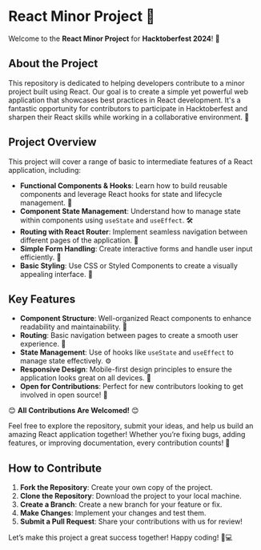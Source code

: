 # React Minor Project 🎉

Welcome to the **React Minor Project** for **Hacktoberfest 2024**! 🚀

## About the Project
This repository is dedicated to helping developers contribute to a minor project built using React. Our goal is to create a simple yet powerful web application that showcases best practices in React development. It's a fantastic opportunity for contributors to participate in Hacktoberfest and sharpen their React skills while working in a collaborative environment. 🌟

## Project Overview
This project will cover a range of basic to intermediate features of a React application, including:

- **Functional Components & Hooks**: Learn how to build reusable components and leverage React hooks for state and lifecycle management. 🔄
- **Component State Management**: Understand how to manage state within components using `useState` and `useEffect`. 🛠️
- **Routing with React Router**: Implement seamless navigation between different pages of the application. 🧭
- **Simple Form Handling**: Create interactive forms and handle user input efficiently. 📝
- **Basic Styling**: Use CSS or Styled Components to create a visually appealing interface. 🎨

## Key Features
- **Component Structure**: Well-organized React components to enhance readability and maintainability. 📂
- **Routing**: Basic navigation between pages to create a smooth user experience. 🚦
- **State Management**: Use of hooks like `useState` and `useEffect` to manage state effectively. ⚙️
- **Responsive Design**: Mobile-first design principles to ensure the application looks great on all devices. 📱
- **Open for Contributions**: Perfect for new contributors looking to get involved in open source! 🤝

😊 **All Contributions Are Welcomed!** 😊

Feel free to explore the repository, submit your ideas, and help us build an amazing React application together! Whether you’re fixing bugs, adding features, or improving documentation, every contribution counts! 💪

## How to Contribute
1. **Fork the Repository**: Create your own copy of the project.
2. **Clone the Repository**: Download the project to your local machine.
3. **Create a Branch**: Create a new branch for your feature or fix.
4. **Make Changes**: Implement your changes and test them.
5. **Submit a Pull Request**: Share your contributions with us for review!

Let’s make this project a great success together! Happy coding! 🎉💻
